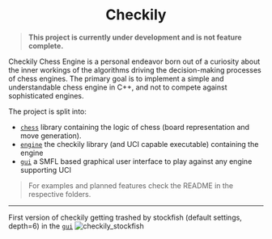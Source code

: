 <h1 align="center">Checkily</h1>

> **This project is currently under development and is not feature complete.**

Checkily Chess Engine is a personal endeavor born out of a curiosity about the inner workings of the algorithms driving the decision-making processes of chess engines.
The primary goal is to implement a simple and understandable chess engine in C++, and not to compete against sophisticated engines.

The project is split into:
- [`chess`](https://github.com/nikolausrauch/checkily/tree/main/chess) library containing the logic of chess (board representation and move generation).
- [`engine`](https://github.com/nikolausrauch/checkily/tree/main/engine) the checkily library (and UCI capable executable) containing the engine
- [`gui`](https://github.com/nikolausrauch/checkily/tree/main/gui) a SMFL based graphical user interface to play against any engine supporting UCI

> For examples and planned features check the README in the respective folders.

---

First version of checkily getting trashed by stockfish (default settings, depth=6) in the [`gui`](https://github.com/nikolausrauch/checkily/tree/main/gui)
![checkily_stockfish](https://github.com/nikolausrauch/checkily/assets/13553309/e712cce2-90a0-4ade-9f86-4fd842969fab)
